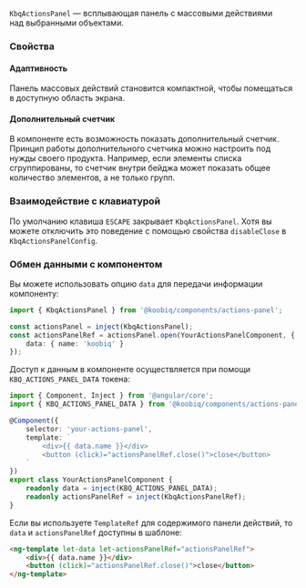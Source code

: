 `KbqActionsPanel` — всплывающая панель с массовыми действиями над выбранными объектами.

<!-- example(actions-panel-overview) -->

### Свойства

#### Адаптивность

Панель массовых действий становится компактной, чтобы помещаться в доступную область экрана.

<!-- example(actions-panel-adaptive) -->

#### Дополнительный счетчик

В компоненте есть возможность показать дополнительный счетчик. Принцип работы дополнительного счетчика можно настроить под нужды своего продукта. Например, если элементы списка сгруппированы, то счетчик внутри бейджа может показать общее количество элементов, а не только групп.

<!-- example(actions-panel-custom-counter) -->

### Взаимодействие с клавиатурой

По умолчанию клавиша `ESCAPE` закрывает `KbqActionsPanel`. Хотя вы можете отключить это поведение с помощью свойства `disableClose` в `KbqActionsPanelConfig`.

### Обмен данными с компонентом

Вы можете использовать опцию `data` для передачи информации компоненту:

```ts
import { KbqActionsPanel } from '@koobiq/components/actions-panel';

const actionsPanel = inject(KbqActionsPanel);
const actionsPanelRef = actionsPanel.open(YourActionsPanelComponent, {
    data: { name: 'koobiq' }
});
```

Доступ к данным в компоненте осуществляется при помощи `KBQ_ACTIONS_PANEL_DATA` токена:

```ts
import { Component, Inject } from '@angular/core';
import { KBQ_ACTIONS_PANEL_DATA } from '@koobiq/components/actions-panel';

@Component({
    selector: 'your-actions-panel',
    template: `
        <div>{{ data.name }}</div>
        <button (click)="actionsPanelRef.close()">close</button>
    `
})
export class YourActionsPanelComponent {
    readonly data = inject(KBQ_ACTIONS_PANEL_DATA);
    readonly actionsPanelRef = inject(KbqActionsPanelRef);
}
```

Если вы используете `TemplateRef` для содержимого панели действий, то `data` и `actionsPanelRef` доступны в шаблоне:

```html
<ng-template let-data let-actionsPanelRef="actionsPanelRef">
    <div>{{ data.name }}</div>
    <button (click)="actionsPanelRef.close()">close</button>
</ng-template>
```
